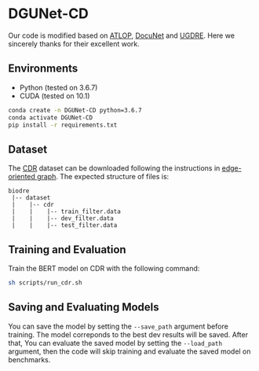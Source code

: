 # DGUNet-CD
<div style="display:none">Code for arxiv 2022 Main Conference paper [A ](https://arxiv.org/).</div>

Our code is modified based on [ATLOP](https://github.com/wzhouad/ATLOP), [DocuNet](https://github.com/zjunlp/DocuNet) and [UGDRE](https://github.com/QiSun123/UGDRE). Here we sincerely thanks for their excellent work.

## Environments
* Python (tested on 3.6.7)
* CUDA (tested on 10.1)
```bash
conda create -n DGUNet-CD python=3.6.7
conda activate DGUNet-CD
pip install -r requirements.txt
```

## Dataset
The [CDR](https://pubmed.ncbi.nlm.nih.gov/26994911/) dataset can be downloaded following the instructions in [edge-oriented graph](https://github.com/fenchri/edge-oriented-graph). The expected structure of files is:
```
biodre
 |-- dataset
 |    |-- cdr
 |    |    |-- train_filter.data
 |    |    |-- dev_filter.data
 |    |    |-- test_filter.data
```

## Training and Evaluation
Train the BERT model on CDR with the following command:

```bash
sh scripts/run_cdr.sh
```

## Saving and Evaluating Models
You can save the model by setting the `--save_path` argument before training. The model correponds to the best dev results will be saved. After that, You can evaluate the saved model by setting the `--load_path` argument, then the code will skip training and evaluate the saved model on benchmarks.